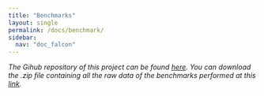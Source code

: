 ```yaml
---
title: "Benchmarks"
layout: single
permalink: /docs/benchmark/
sidebar:
  nav: "doc_falcon"
---
```

*<span style="font-size:14px">The Gihub repository of this project can be found <a href="https://github.com/aleregorda/Benchmarks" target="_blank">here</a>. You can download the .zip file containing all the raw data of the benchmarks performed at this [link](https://github.com/aleregorda/Benchmarks/archive/refs/heads/main.zip).</span>*
